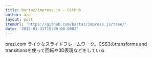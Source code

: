 ```yaml
---
title: bartaz/impress.js - GitHub
author: azu
layout: post
itemUrl: 'https://github.com/bartaz/impress.js/tree/'
date: '2012-01-31T15:00:00.000Z'
---
```

prezi.com ライクなスライドフレームワーク。CSS3のtransforms and transitionsを使って回転や3D表現などをしている
